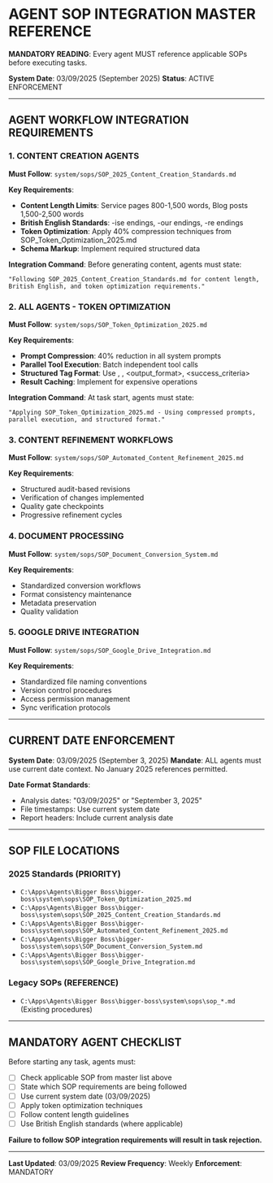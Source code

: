# AGENT SOP INTEGRATION MASTER REFERENCE

**MANDATORY READING**: Every agent MUST reference applicable SOPs before executing tasks.

**System Date**: 03/09/2025 (September 2025)
**Status**: ACTIVE ENFORCEMENT

---

## **AGENT WORKFLOW INTEGRATION REQUIREMENTS**

### **1. CONTENT CREATION AGENTS**
**Must Follow**: `system/sops/SOP_2025_Content_Creation_Standards.md`

**Key Requirements**:
- **Content Length Limits**: Service pages 800-1,500 words, Blog posts 1,500-2,500 words
- **British English Standards**: -ise endings, -our endings, -re endings
- **Token Optimization**: Apply 40% compression techniques from SOP_Token_Optimization_2025.md
- **Schema Markup**: Implement required structured data

**Integration Command**: Before generating content, agents must state:
```
"Following SOP_2025_Content_Creation_Standards.md for content length, British English, and token optimization requirements."
```

### **2. ALL AGENTS - TOKEN OPTIMIZATION**
**Must Follow**: `system/sops/SOP_Token_Optimization_2025.md`

**Key Requirements**:
- **Prompt Compression**: 40% reduction in all system prompts
- **Parallel Tool Execution**: Batch independent tool calls
- **Structured Tag Format**: Use <task>, <context>, <output_format>, <success_criteria>
- **Result Caching**: Implement for expensive operations

**Integration Command**: At task start, agents must state:
```
"Applying SOP_Token_Optimization_2025.md - Using compressed prompts, parallel execution, and structured format."
```

### **3. CONTENT REFINEMENT WORKFLOWS**
**Must Follow**: `system/sops/SOP_Automated_Content_Refinement_2025.md`

**Key Requirements**:
- Structured audit-based revisions
- Verification of changes implemented
- Quality gate checkpoints
- Progressive refinement cycles

### **4. DOCUMENT PROCESSING**
**Must Follow**: `system/sops/SOP_Document_Conversion_System.md`

**Key Requirements**:
- Standardized conversion workflows
- Format consistency maintenance
- Metadata preservation
- Quality validation

### **5. GOOGLE DRIVE INTEGRATION**
**Must Follow**: `system/sops/SOP_Google_Drive_Integration.md`

**Key Requirements**:
- Standardized file naming conventions
- Version control procedures
- Access permission management
- Sync verification protocols

---

## **CURRENT DATE ENFORCEMENT**

**System Date**: 03/09/2025 (September 3, 2025)
**Mandate**: ALL agents must use current date context. No January 2025 references permitted.

**Date Format Standards**:
- Analysis dates: "03/09/2025" or "September 3, 2025"
- File timestamps: Use current system date
- Report headers: Include current analysis date

---

## **SOP FILE LOCATIONS**

### **2025 Standards (PRIORITY)**
- `C:\Apps\Agents\Bigger Boss\bigger-boss\system\sops\SOP_Token_Optimization_2025.md`
- `C:\Apps\Agents\Bigger Boss\bigger-boss\system\sops\SOP_2025_Content_Creation_Standards.md`
- `C:\Apps\Agents\Bigger Boss\bigger-boss\system\sops\SOP_Automated_Content_Refinement_2025.md`
- `C:\Apps\Agents\Bigger Boss\bigger-boss\system\sops\SOP_Document_Conversion_System.md`
- `C:\Apps\Agents\Bigger Boss\bigger-boss\system\sops\SOP_Google_Drive_Integration.md`

### **Legacy SOPs (REFERENCE)**
- `C:\Apps\Agents\Bigger Boss\bigger-boss\system\sops\sop_*.md` (Existing procedures)

---

## **MANDATORY AGENT CHECKLIST**

Before starting any task, agents must:

- [ ] Check applicable SOP from master list above
- [ ] State which SOP requirements are being followed
- [ ] Use current system date (03/09/2025)
- [ ] Apply token optimization techniques
- [ ] Follow content length guidelines
- [ ] Use British English standards (where applicable)

**Failure to follow SOP integration requirements will result in task rejection.**

---

**Last Updated**: 03/09/2025
**Review Frequency**: Weekly
**Enforcement**: MANDATORY
